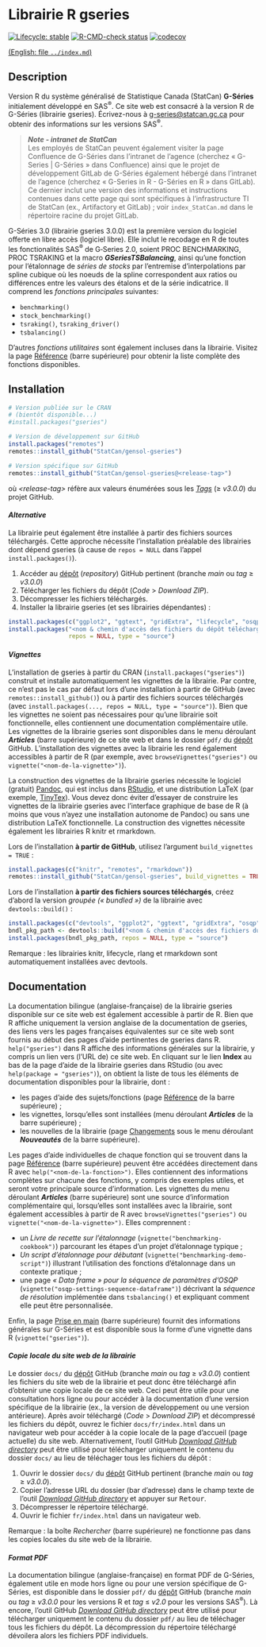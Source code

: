 
<!-- index.md is generated from index.Rmd. Please edit that file -->

# Librairie R gseries

<!-- badges: start -->
<!-- [![CRAN status](https://www.r-pkg.org/badges/version/gseries)](https://cran.r-project.org/package=gseries) -->

[![Lifecycle:
stable](man/figures/lifecycle-stable.svg)](https://lifecycle.r-lib.org/articles/stages.html)
[![R-CMD-check
status](https://github.com/StatCan/gensol-gseries/actions/workflows/R-CMD-check.yaml/badge.svg?branch=main)](https://github.com/StatCan/gensol-gseries/actions/workflows/R-CMD-check.yaml?query=branch%3Amain)
[![codecov](https://codecov.io/gh/StatCan/gensol-gseries/graph/badge.svg?token=ZUL7LPM7EV)](https://codecov.io/gh/StatCan/gensol-gseries?branch=main)

<!-- badges: end -->
<!-- Display a link to the English `index.md' file (only when rendering an HTML document)
     &#10;     => the Pandoc "fenced_div" below (::: {.pkgdown-devel} <...> :::) is used to avoid 
        having the link generated in the pkgdown website home page
     => the link would only show in the "development" version of the pkgdown website
        (`development: mode: devel` in `_pkdown.yml` or `development: mode: auto` with a 4-level 
        version number in the DESCRIPTION file), which we do not use for gseries (we set 
        `development: mode: release` in `_pkdown.yml`, resulting in a single "release" website 
        regardless of the version number -->

<div class="pkgdown-devel">

[(English: file `../index.md`)](../index.md)

</div>

## Description

Version R du système généralisé de Statistique Canada (StatCan)
**G-Séries** initialement développé en SAS<sup>®</sup>. Ce site web est
consacré à la version R de G-Séries (librairie gseries). Écrivez-nous à
<g-series@statcan.gc.ca> pour obtenir des informations sur les versions
SAS<sup>®</sup>.

> ***Note - intranet de StatCan***  
> Les employés de StatCan peuvent également visiter la page Confluence
> de G-Séries dans l’intranet de l’agence (cherchez « G-Series \|
> G-Séries » dans Confluence) ainsi que le projet de développement
> GitLab de G-Séries également hébergé dans l’intranet de l’agence
> (cherchez « G-Series in R - G-Séries en R » dans GitLab). Ce dernier
> inclut une version des informations et instructions contenues dans
> cette page qui sont spécifiques à l’infrastructure TI de StatCan (ex.,
> Artifactory et GitLab) ; voir `index_StatCan.md` dans le répertoire
> racine du projet GitLab.

G-Séries 3.0 (librairie gseries 3.0.0) est la première version du
logiciel offerte en libre accès (logiciel libre). Elle inclut le
recodage en R de toutes les fonctionalités SAS<sup>®</sup> de G‑Series
2.0, soient PROC BENCHMARKING, PROC TSRAKING et la macro
***GSeriesTSBalancing***, ainsi qu’une fonction pour l’étalonnage de
*séries de stocks* par l’entremise d’interpolations par spline cubique
où les noeuds de la spline correspondent aux ratios ou différences entre
les valeurs des étalons et de la série indicatrice. Il comprend les
*fonctions principales* suivantes:

- `benchmarking()`
- `stock_benchmarking()`
- `tsraking()`, `tsraking_driver()`
- `tsbalancing()` <br>

D’autres *fonctions utilitaires* sont également incluses dans la
librairie. Visitez la page [Référence](./reference/index.html) (barre
supérieure) pour obtenir la liste complète des fonctions disponibles.

## Installation

``` r
# Version publiée sur le CRAN
# (bientôt disponible...)
#install.packages("gseries")

# Version de développement sur GitHub
install.packages("remotes")
remotes::install_github("StatCan/gensol-gseries")

# Version spécifique sur GitHub
remotes::install_github("StatCan/gensol-gseries@<release-tag>")
```

où *\<release-tag\>* réfère aux valeurs énumérées sous les
[*Tags*](https://github.com/StatCan/gensol-gseries/tags) ($\geq$
*v3.0.0*) du projet GitHub.

#### *Alternative*

La librairie peut également être installée à partir des fichiers sources
téléchargés. Cette approche nécessite l’installation préalable des
librairies dont dépend gseries (à cause de `repos = NULL` dans l’appel
`install.packages()`).

1.  Accéder au [dépôt](https://github.com/StatCan/gensol-gseries)
    (*repository*) GitHub pertinent (branche *main* ou *tag* $\geq$
    *v3.0.0*)
2.  Télécharger les fichiers du dépôt (*Code* \> *Download ZIP*).
3.  Décompresser les fichiers téléchargés.
4.  Installer la librairie gseries (et ses librairies dépendantes) :

``` r
install.packages(c("ggplot2", "ggtext", "gridExtra", "lifecycle", "osqp", "rlang", "xmpdf"))
install.packages("<nom & chemin d'accès des fichiers du dépôt téléchargés et décompressés>",
                 repos = NULL, type = "source")
```

#### *Vignettes*

L’installation de gseries à partir du CRAN
(`install.packages("gseries")`) construit et installe automatiquement
les vignettes de la librairie. Par contre, ce n’est pas le cas par
défaut lors d’une installation à partir de GitHub (avec
`remotes::install_github()`) ou à partir des fichiers sources
téléchargés (avec
`install.packages(..., repos = NULL, type = "source")`). Bien que les
vignettes ne soient pas nécessaires pour qu’une librairie soit
fonctionnelle, elles contiennent une documentation complémentaire utile.
Les vignettes de la librairie gseries sont disponibles dans le menu
déroulant ***Articles*** (barre supérieure) de ce site web et dans le
dossier `pdf/` du [dépôt](https://github.com/StatCan/gensol-gseries)
GitHub. L’installation des vignettes avec la librairie les rend
également accessibles à partir de R (par exemple, avec
`browseVignettes("gseries")` ou `vignette("<nom-de-la-vignette>")`).

La construction des vignettes de la librairie gseries nécessite le
logiciel (gratuit) [Pandoc](https://pandoc.org/), qui est inclus dans
[RStudio](https://posit.co/downloads/), et une distribution LaTeX (par
exemple, [TinyTex](https://github.com/rstudio/tinytex-releases)). Vous
devez donc éviter d’essayer de construire les vignettes de la librairie
gseries avec l’interface graphique de base de R (à moins que vous n’ayez
une installation autonome de Pandoc) ou sans une distribution LaTeX
fonctionnelle. La construction des vignettes nécessite également les
librairies R knitr et rmarkdown.

Lors de l’installation **à partir de GitHub**, utilisez l’argument
`build_vignettes = TRUE` :

``` r
install.packages(c("knitr", "remotes", "rmarkdown"))
remotes::install_github("StatCan/gensol-gseries", build_vignettes = TRUE)
```

Lors de l’installation **à partir des fichiers sources téléchargés**,
créez d’abord la version *groupée (« bundled »)* de la librairie avec
`devtools::build()` :

``` r
install.packages(c("devtools", "ggplot2", "ggtext", "gridExtra", "osqp", "xmpdf"))
bndl_pkg_path <- devtools::build("<nom & chemin d'accès des fichiers du dépôt téléchargés et décompressés>")
install.packages(bndl_pkg_path, repos = NULL, type = "source")
```

Remarque : les librairies knitr, lifecycle, rlang et rmarkdown sont
automatiquement installées avec devtools.

## Documentation

La documentation bilingue (anglaise-française) de la librairie gseries
disponible sur ce site web est également accessible à partir de R. Bien
que R affiche uniquement la version anglaise de la documentation de
gseries, des liens vers les pages françaises équivalentes sur ce site
web sont fournis au début des pages d’aide pertinentes de gseries dans
R. `help("gseries")` dans R affiche des informations générales sur la
librairie, y compris un lien vers (l’URL de) ce site web. En cliquant
sur le lien **Index** au bas de la page d’aide de la librairie gseries
dans RStudio (ou avec `help(package = "gseries")`), on obtient la liste
de tous les éléments de documentation disponibles pour la librairie,
dont :

- les pages d’aide des sujets/fonctions (page
  [Référence](./reference/index.html) de la barre supérieure) ;
- les vignettes, lorsqu’elles sont installées (menu déroulant
  ***Articles*** de la barre supérieure) ;
- les nouvelles de la librairie (page [Changements](./news/index.html)
  sous le menu déroulant ***Nouveautés*** de la barre supérieure).

Les pages d’aide individuelles de chaque fonction qui se trouvent dans
la page [Référence](./reference/index.html) (barre supérieure) peuvent
être accédées directement dans R avec `help("<nom-de-la-fonction>")`.
Elles contiennent des informations complètes sur chacune des fonctions,
y compris des exemples utiles, et seront votre principale source
d’information. Les vignettes du menu déroulant ***Articles*** (barre
supérieure) sont une source d’information complémentaire qui,
lorsqu’elles sont installées avec la librairie, sont également
accessibles à partir de R avec `browseVignettes("gseries")` ou
`vignette("<nom-de-la-vignette>")`. Elles comprennent :

- un *Livre de recette sur l’étalonnage*
  (`vignette("benchmarking-cookbook")`) parcourant les étapes d’un
  projet d’étalonnage typique ;
- *Un script d’étalonnage pour débutant*
  (`vignette("benchmarking-demo-script")`) illustrant l’utilisation des
  fonctions d’étalonnage dans un contexte pratique ;
- une page *« Data frame » pour la séquence de paramètres d’OSQP*
  (`vignette("osqp-settings-sequence-dataframe")`) décrivant la
  *séquence de résolution* implémentée dans `tsbalancing()` et
  expliquant comment elle peut être personnalisée.

Enfin, la page [Prise en main](./articles/gseries.html) (barre
supérieure) fournit des informations générales sur G-Séries et est
disponible sous la forme d’une vignette dans R (`vignette("gseries")`).

#### *Copie locale du site web de la librairie*

Le dossier `docs/` du [dépôt](https://github.com/StatCan/gensol-gseries)
GitHub (branche *main* ou *tag* $\geq$ *v3.0.0*) contient les fichiers
du site web de la librairie et peut donc être téléchargé afin d’obtenir
une copie locale de ce site web. Ceci peut être utile pour une
consultation hors ligne ou pour accéder à la documentation d’une version
spécifique de la librairie (ex., la version de développement ou une
version antérieure). Après avoir téléchargé (*Code* \> *Download ZIP*)
et décompressé les fichiers du dépôt, ouvrez le fichier
`docs/fr/index.html` dans un navigateur web pour accéder à la copie
locale de la page d’accueil (page actuelle) du site web.
Alternativement, l’outil GitHub [*Download GitHub
directory*](https://download-directory.github.io/) peut être utilisé
pour télécharger uniquement le contenu du dossier `docs/` au lieu de
téléchager tous les fichiers du dépôt :

1.  Ouvrir le dossier `docs/` du
    [dépôt](https://github.com/StatCan/gensol-gseries) GitHub pertinent
    (branche *main* ou *tag* $\geq$ *v3.0.0*).
2.  Copier l’adresse URL du dossier (bar d’adresse) dans le champ texte
    de l’outil [*Download GitHub
    directory*](https://download-directory.github.io/) et appuyer sur
    <kbd>Retour</kbd>.
3.  Décompresser le répertoire téléchargé.
4.  Ouvrir le fichier `fr/index.html` dans un navigateur web.

Remarque : la boîte *Rechercher* (barre supérieure) ne fonctionne pas
dans les copies locales du site web de la librairie.

#### *Format PDF*

La documentation bilingue (anglaise-française) en format PDF de
G-Séries, également utile en mode hors ligne ou pour une version
spécifique de G-Séries, est disponible dans le dossier `pdf/` du
[dépôt](https://github.com/StatCan/gensol-gseries) GitHub (branche
*main* ou *tag* $\geq$ *v3.0.0* pour les versions R et *tag* $\leq$
*v2.0* pour les versions SAS<sup>®</sup>). Là encore, l’outil GitHub
[*Download GitHub directory*](https://download-directory.github.io/)
peut être utilisé pour télécharger uniquement le contenu du dossier
`pdf/` au lieu de téléchager tous les fichiers du dépôt. La
décompression du répertoire téléchargé dévoilera alors les fichiers PDF
individuels.
